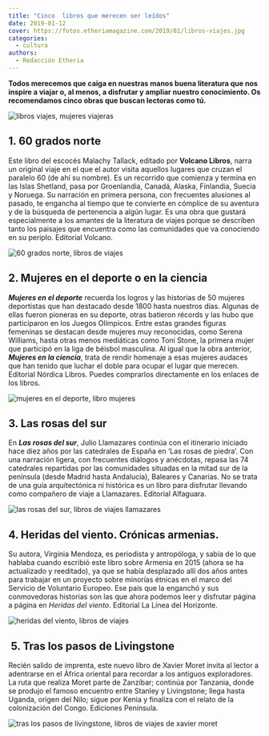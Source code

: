 ```yaml
---
title: "Cinco  libros que merecen ser leídos"
date: 2019-01-12
cover: https://fotos.etheriamagazine.com/2019/01/libros-viajes.jpg
categories: 
  - cultura
authors: 
  - Redacción Etheria
---
```


**Todos merecemos que caiga en nuestras manos buena literatura que nos inspire a viajar 
o, al menos, a disfrutar y ampliar nuestro conocimiento. Os recomendamos cinco obras que 
buscan lectoras como tú.** 

![libros viajes, mujeres viajeras](https://fotos.etheriamagazine.com/2019/01/libros-viajes.jpg)

## 1\. 60 grados norte

Este libro del escocés Malachy Tallack, editado por **Volcano Libros**, narra un 
original viaje en el que el autor visita aquellos lugares que cruzan el paralelo 60 (de 
ahí su nombre). Es un recorrido que comienza y termina en las Islas Shetland, pasa por 
Groenlandia, Canadá, Alaska, Finlandia, Suecia y Noruega. Su narración en primera 
persona, con frecuentes alusiones al pasado, te engancha al tiempo que te convierte en 
cómplice de su aventura y de la búsqueda de pertenencia a algún lugar. Es una obra que 
gustará especialmente a los amantes de la literatura de viajes porque se describen tanto 
los paisajes que encuentra como las comunidades que va conociendo en su periplo. 
Editorial Volcano. 

![60 grados norte, libros de viajes](https://fotos.etheriamagazine.com/2019/01/60-grados-norte.jpg "Libro 60 grados norte de la editorial Volcano.")

## 2\. Mujeres en el deporte o en la ciencia

_**Mujeres en el deporte**_ recuerda los logros y las historias de 50 mujeres 
deportistas que han destacado desde 1800 hasta nuestros días. Algunas de ellas fueron 
pioneras en su deporte, otras batieron récords y las hubo que participaron en los Juegos 
Olímpicos. Entre estas grandes figuras femeninas se destacan desde mujeres muy 
reconocidas, como Serena Williams, hasta otras menos mediáticas como Toni Stone, la 
primera mujer que participó en la liga de béisbol masculina. Al igual que la obra 
anterior, _**Mujeres en la ciencia**_, trata de rendir homenaje a esas mujeres audaces 
que han tenido que luchar el doble para ocupar el lugar que merecen. Editorial Nórdica 
Libros. Puedes comprarlos directamente en los enlaces de los libros. 

![mujeres en el deporte, libro mujeres](https://fotos.etheriamagazine.com/2019/01/mujeres-en-el-deporte.jpg)

## 3\. Las rosas del sur

En **_Las rosas del sur_**, Julio Llamazares continúa con el itinerario iniciado hace 
diez años por las catedrales de España en ‘Las rosas de piedra’. Con una narración 
ligera, con frecuentes diálogos y anécdotas, repasa las 74 catedrales repartidas por las 
comunidades situadas en la mitad sur de la península (desde Madrid hasta Andalucía), 
Baleares y Canarias. No se trata de una guía arquitectónica ni histórica es un libro 
para disfrutar llevando como compañero de viaje a Llamazares. Editorial Alfaguara. 

![las rosas del sur, libros de viajes llamazares](https://fotos.etheriamagazine.com/2019/01/las-rosas-del-sur-llamazares.jpg "Libro Las rosas del sur, de la editorial Alfaguara.")

## 4\. Heridas del viento. Crónicas armenias.

Su autora, Virginia Mendoza, es periodista y antropóloga, y sabía de lo que hablaba 
cuando escribió este libro sobre Armenia en 2015 (ahora se ha actualizado y reeditado), 
ya que se había desplazado allí dos años antes para trabajar en un proyecto sobre 
minorías étnicas en el marco del Servicio de Voluntario Europeo. Ese país que la 
enganchó y sus conmovedoras historias son las que ahora podemos leer y disfrutar página 
a página en _Heridas del viento_. Editorial La Línea del Horizonte. 

![heridas del viento, libros de viajes](https://fotos.etheriamagazine.com/2019/01/heridas-del-viento.jpg "Heridas del viento es un libro editado por La Línea del Horizonte.")

##  5. Tras los pasos de Livingstone

Recién salido de imprenta, este nuevo libro de Xavier Moret invita al lector a 
adentrarse en el África oriental para recordar a los antiguos exploradores. La ruta que 
realiza Moret parte de Zanzíbar; continúa por Tanzania, donde se produjo el famoso 
encuentro entre Stanley y Livingstone; llega hasta Uganda, origen del Nilo; sigue por 
Kenia y finaliza con el relato de la colonización del Congo. Ediciones Península. 

![tras los pasos de livingstone, libros de viajes de xavier moret](https://fotos.etheriamagazine.com/2019/01/tras-los-pasos-de-livingstone.jpg "Tras los pasos de Livingstones es un libro de Península.")
